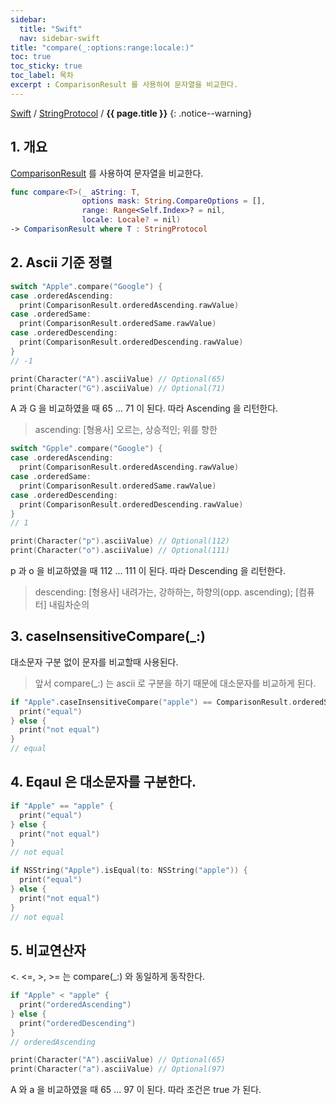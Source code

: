 ```yaml
---
sidebar:
  title: "Swift"
  nav: sidebar-swift
title: "compare(_:options:range:locale:)"
toc: true
toc_sticky: true
toc_label: 목차
excerpt : ComparisonResult 를 사용하여 문자열을 비교한다. 
---
```

[Swift](/swift/) / [StringProtocol](/swift/StringProtocol/) / **{{ page.title }}**
{: .notice--warning}

## 1. 개요
[ComparisonResult](/ios/foundation/filters-and-sorting/ComparisonResult/) 를 사용하여 문자열을 비교한다.

```swift
func compare<T>(_ aString: T,
                options mask: String.CompareOptions = [],
                range: Range<Self.Index>? = nil,
                locale: Locale? = nil)
-> ComparisonResult where T : StringProtocol
```

## 2. Ascii 기준 정렬
```swift
switch "Apple".compare("Google") {
case .orderedAscending:
  print(ComparisonResult.orderedAscending.rawValue)
case .orderedSame:
  print(ComparisonResult.orderedSame.rawValue)
case .orderedDescending:
  print(ComparisonResult.orderedDescending.rawValue)
}
// -1
```
```swift
print(Character("A").asciiValue) // Optional(65)
print(Character("G").asciiValue) // Optional(71)
```
A 과 G 을 비교하였을 때 65 ... 71 이 된다. 따라 Ascending 을 리턴한다.
>ascending: [형용사] 오르는, 상승적인; 위를 향한

```swift
switch "Gpple".compare("Google") {
case .orderedAscending:
  print(ComparisonResult.orderedAscending.rawValue)
case .orderedSame:
  print(ComparisonResult.orderedSame.rawValue)
case .orderedDescending:
  print(ComparisonResult.orderedDescending.rawValue)
}
// 1
```
```swift
print(Character("p").asciiValue) // Optional(112)
print(Character("o").asciiValue) // Optional(111)
```
p 과 o 을 비교하였을 때 112 ... 111 이 된다. 따라 Descending 을 리턴한다.
>descending: [형용사] 내려가는, 강하하는, 하향의(opp. ascending); [컴퓨터] 내림차순의

## 3. caseInsensitiveCompare(_:)
대소문자 구분 없이 문자를 비교할때 사용된다.
>앞서 compare(_:) 는 ascii 로 구분을 하기 때문에 대소문자를 비교하게 된다.

```swift
if "Apple".caseInsensitiveCompare("apple") == ComparisonResult.orderedSame {
  print("equal")
} else {
  print("not equal")
}
// equal
```

## 4. Eqaul 은 대소문자를 구분한다.
```swift
if "Apple" == "apple" {
  print("equal")
} else {
  print("not equal")
}
// not equal
```

```swift
if NSString("Apple").isEqual(to: NSString("apple")) {
  print("equal")
} else {
  print("not equal")
}
// not equal
```

## 5. 비교연산자
<. <=, >, >= 는 compare(_:) 와 동일하게 동작한다.
```swift
if "Apple" < "apple" {
  print("orderedAscending")
} else {
  print("orderedDescending")
}
// orderedAscending
```
```swift
print(Character("A").asciiValue) // Optional(65)
print(Character("a").asciiValue) // Optional(97)
```
A 와 a 을 비교하였을 때 65 ... 97 이 된다. 따라 조건은 true 가 된다.

